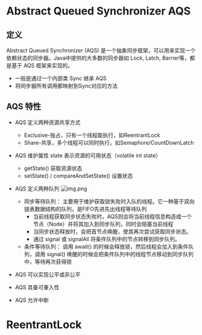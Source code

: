 # Abstract Queued Synchronizer AQS

## 定义

Abstract Queued Synchronizer (AQS) 是一个抽象同步框架，可以用来实现一个依赖状态的同步器。Java中提供的大多数的同步器如 Lock, Latch, Barrier等，都是基于 AQS 框架来实现的。

- 一般是通过一个内部类 Sync 继承 AQS
- 将同步器所有调用都映射到Sync对应的方法

## AQS 特性

- AQS 定义两种资源共享方式
    - Exclusive-独占，只有一个线程能执行，如ReentrantLock
    - Share-共享，多个线程可以同时执行，如Semaphore/CountDownLatch
- AQS 维护属性 state 表示资源的可用状态（volatile int state）
    - getState() 获取资源状态
    - setState() / compareAndSetState() 设置状态
- AQS 定义两种队列
  ![img.png](../../../../resources/image/concurrency/AQS同步队列&条件队列.png)
    - 同步等待队列： 主要用于维护获取锁失败时入队的线程。它一种基于双向链表数据结构的队列，是FIFO先进先出线程等待队列
        - 当前线程获取同步状态失败时，AQS则会将当前线程信息构造成一个节点（Node）并将其加入到同步队列，同时会阻塞当前线程
        - 当同步状态释放时，会把首节点唤醒，使其再次尝试获取同步状态。
        - 通过 signal 或 signalAll 将条件队列中的节点转移到同步队列。
    - 条件等待队列： 调用 await() 的时候会释放锁，然后线程会加入到条件队列，调用 signal() 唤醒的时候会把条件队列中的线程节点移动到同步队列中，等待再次获得锁

- AQS 可以实现公平或非公平
- AQS 具备可重入性
- AQS 允许中断

# ReentrantLock
